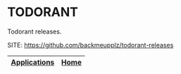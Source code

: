 # TODORANT

 Todorant releases.

 SITE: https://github.com/backmeupplz/todorant-releases

 | [Applications](https://portable-linux-apps.github.io/apps.html) | [Home](https://portable-linux-apps.github.io)
 | --- | --- |
